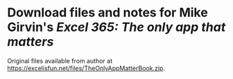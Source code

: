 # Download files and notes for Mike Girvin's _Excel 365: The only app that matters_

Original files available from author at https://excelisfun.net/files/TheOnlyAppMatterBook.zip.

